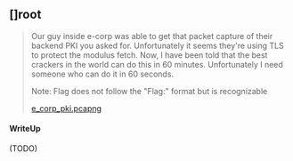 ## \[\]root

> Our guy inside e-corp was able to get that packet capture of their backend PKI you asked for. Unfortunately it seems they're using TLS to protect the modulus fetch. Now, I have been told that the best crackers in the world can do this in 60 minutes. Unfortunately I need someone who can do it in 60 seconds.
>
> Note: Flag does not follow the "Flag:" format but is recognizable
>
>    [e_corp_pki.pcapng](./lib/e_corp_pki.pcapng)

#### WriteUp

(TODO) 